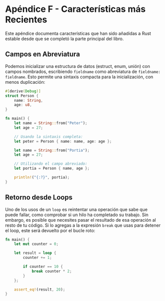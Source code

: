 # Apéndice F - Características más Recientes

Este apéndice documenta características que han sido añadidas a Rust estable desde que
se completó la parte principal del libro.


## Campos en Abreviatura

Podemos inicializar una estructura de datos (estruct, enum, unión) con campos
nombrados, escribiendo `fieldname` como abreviatura de `fieldname: fieldname`.
Esto permite una sintaxis compacta para la inicialización, con menos duplicación:

```rust
#[derive(Debug)]
struct Person {
    name: String,
    age: u8,
}

fn main() {
    let name = String::from("Peter");
    let age = 27;

    // Usando la sintaxis completa:
    let peter = Person { name: name, age: age };

    let name = String::from("Portia");
    let age = 27;

    // Utilizando el campo abreviado:
    let portia = Person { name, age };

    println!("{:?}", portia);
}
```


## Retorno desde Loops

Uno de los usos de un `loop` es reintentar una operación que sabe que puede fallar, como
comprobar si un hilo ha completado su trabajo. Sin embargo, es posible que necesites pasar el
resultado de esa operación al resto de tu código. Si lo agregas a la expresión `break`
que usas para detener el loop, este será devuelto por el bucle roto:

```rust
fn main() {
    let mut counter = 0;

    let result = loop {
        counter += 1;

        if counter == 10 {
            break counter * 2;
        }
    };

    assert_eq!(result, 20);
}
```

